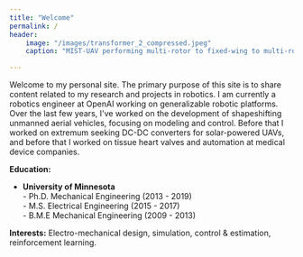 ```yaml
---
title: "Welcome"
permalink: /
header:
    image: "/images/transformer_2_compressed.jpeg"
    caption: "MIST-UAV performing multi-rotor to fixed-wing to multi-rotor transformation"

---
```


Welcome to my personal site. The primary purpose of this site is to share content related to my research and projects in robotics. I am currently a robotics engineer at OpenAI working on generalizable robotic platforms. Over the last few years, I've worked on the development of shapeshifting unmanned aerial vehicles, focusing on modeling and control. Before that I worked on extremum seeking DC-DC converters for solar-powered UAVs, and before that I worked on tissue heart valves and automation at medical device companies. 

**Education:**
- **University of Minnesota**
<br />- Ph.D. Mechanical Engineering (2013 - 2019)
<br />- M.S. Electrical Engineering (2015 - 2017)
<br />- B.M.E Mechanical Engineering (2009 - 2013)

**Interests:** Electro-mechanical design, simulation, control & estimation, reinforcement learning.


